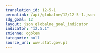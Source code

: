 ```yaml
---
translation_id: 12-5-1
permalink: /api/globalne/12/12-5-1.json
sdg_goal: 12
layout: json_globalne_goal_indicator
indicator: "12.5.1"
zmienne: ogółem
kategorie: null
source_url: www.stat.gov.pl
---
```


